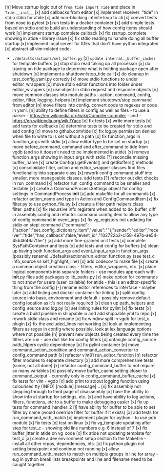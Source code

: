 [n] Move startup logic out of `from tide import Tide` and place in `Tide.__init__`
[x] add callbacks from editor
[x] implement receiver: "tide" in stdio stdin for atide
[x] add non-blocking infinite loop to cli
[x] convert tests from nose to pytest
[x] run tests in a docker container
[x] add simple tests based on stdio and to build an understanding of how config items should work
[x] implement startup complete callback
[x] fix startup_complete showing in atide - library issue
[x] fix stdio reading to handle doing all buffer startup
[x] implement local server for IDEs that don't have python integrated
[x] abstract all vim-related code:
  - `./defaults/actions/set_buffer.py`
[x] `update internal._buffer_caches` for template buffers
[x] stop stdio read taking up all processor
[x] do tracing on tide package to determine what is holding package open after shutdown
[x] implement a shutdown/stop_tide call
[x] do cleanup in test_config_yaml.py correcly
[x] move stdio functions to under editor_wrappers 
[x] move stdio editor functions into folder under editor_wrappers
[n] use object in stdio request and response objects
[n] move common classes into module paths - action, command, config, editor, filter, logging, helpers
[n] implement shutdown/stop command from editor
[n] move filters into config. convert code to regexes or code in yaml.
[n] ability to define filters in config as well as files - to use a parser - https://en.wikipedia.org/wiki/Compiler-compiler - and - https://en.wikipedia.org/wiki/Yacc
[x] fix tests
[x] write more tests
[x] add tests for callbacks
[x] determine tests to be created for stdio and add config
[x] move to github.com/tide
[x] fix log.py permission denied when file to write to is set without a path
[x] fix function_args in function_args with stdio
[x] allow editor type to be set on startup
[x] move before_command, command and after_command to tide from vgdb (and so it doesn't need to be implemented in atide)
[x] remove function_args showing in input_args with stdio
[?] reconcile missing buffer_name 
[x] create Config().getEvents() and getBuffers() methods
[x] consoloidate filter, action and editor_wrapper classes find files functionality into separate class
[x] rework config command stuff into smaller, more manageable classes. add tests
[?] refactor out dict checks in run_command
[x] refactor run_config_command to be smaller and testable
[x] create a CommandProcessSettings object for config settings in CommandProcess __init__
[x] add makefile for all commands
[x] refactor action_name and type in Action and ConfigCommandItem
[x] fix filter.py to use python_file.py
[x] create a filter path helpers class filter_paths
[x] fix recursive info registers when added to do_buffer_diff in assembly config
    and refactor command comfig item to allow any type of config command in event_args
[x] fix vg_registers not updating for stdio on stepi command
  {"command":{"action":"set_config_dictionary_item","value":""},"sender":"editor","receiver":"tide","has_callback":false,"event_id":"102722b2-c158-497b-ae54-45b4646a7f5e"}
[x] add more fine-grained unit tests
[x] complete SysPathContainer and tests
[x] add tests and config for buffers
[n] clean up having both function_args and event_input_args in function_args (possibly rename) ./defaults/actions/run_editor_function.py
    (see test_c info_source vs set_highlight_line)
[x] add codecov to make file
[x] create a common object creation class - filters, editor_wrappers, etc.
[x] place logical components into separate folders - use modules approach with __init__.py files add packages to lib_paths.py
[x] make option for commands to not show for users (user_callable) for atide - this is an editor-specific thing from the config
[-] rename editor references to interface - maybe later
[x] add linting and docker container for linting
[x] split config source into base, environment and default - possibly remove default config location as it's not really required
[x] clean up path_helpers and config_source and log.py
[x] set linting rules for pylint
[x] fix tests
[x] create a build pipeline in shippable.io and add shippable.yml to repo
[x] rework stdio class and rename
[x] fix window split in vgdb for test_c plugin
[x] fix the excluded_lines not working
[x] look at implementing filters as regex in config where possible. look at lex language options where not possible
[n] prevent new objects being created every time the filters are run - use dict like for config filters
[x] untangle config_source path_hlpers cyclic dependency
[x] fix pylint container
[n] move command_action_condition and command_action_converter to config_command path
[x] refactor vim81 run_editor_function
[n] refactor filter modules to separate directory
[x] add more comprehensive tests (some, not all done)
[x] refactor config_command_buffer to not require so many variables
[n] possibly move buffer_cache setting closer to command_output - currently only in config_command_buffer_cache
[x] fix tests for vim - vgdb
[x] add print to stdout logging function using colourised tty [INFO] [module] [message] ..
[x] fix assembly not stepping through to third page of disassembly
[x] have the ability to show info at startup for settings, etc.
[x]  and have ability to log actions, filters, functions, etc to a buffer to make debugging easier
[x] fix up tests for command_handler_2
[l] have ability for buffer to be able to set filter by name (would override filter for buffer if it exists)
[x] add tests for run_command_with_match
[x] implement plugin for python - to use pdb module
[x] fix tests
[x] test on linux
[x] fix vg_template updating after step for test_c - showing old line numbers e.g. 6 instead of 7
[x] fix buffer jitter in atide on vg_code
[x] fix atide not updating template for test_c
[x] create a dev environment setup section to the Makefile - install all other repos, dependencies, etc.
[x] fix python plugin not setting breakpoint and continue not running
[x] allow run_command_with_match to match on multiple groups in line for array - e.g in python break lists breakpoints and line and filename need to be caught together
